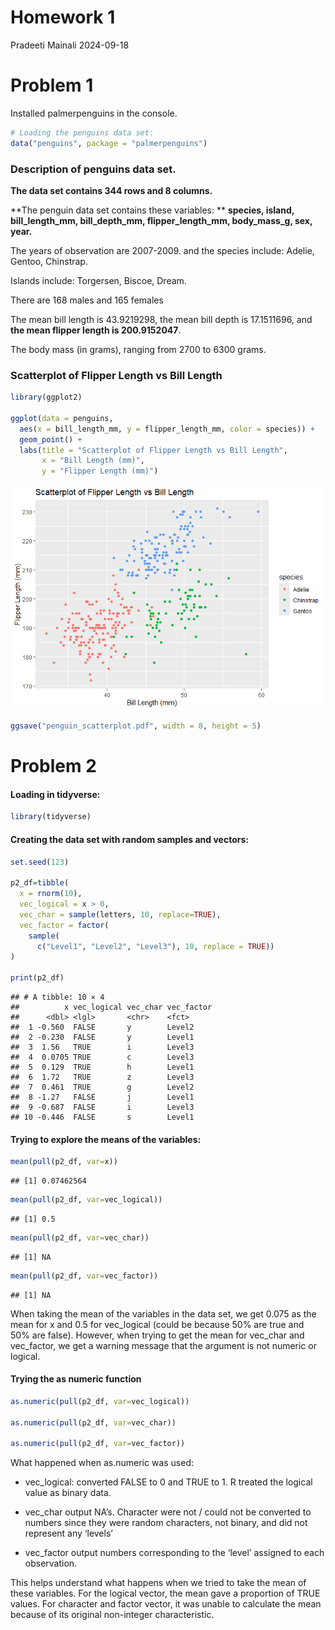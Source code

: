 Homework 1
================
Pradeeti Mainali
2024-09-18

# Problem 1

Installed palmerpenguins in the console.

``` r
# Loading the penguins data set:
data("penguins", package = "palmerpenguins")
```

### Description of penguins data set.

**The data set contains 344 rows and 8 columns.**

**The penguin data set contains these variables: ** **species, island,
bill_length_mm, bill_depth_mm, flipper_length_mm, body_mass_g, sex,
year.**

The years of observation are 2007-2009. and the species include: Adelie,
Gentoo, Chinstrap.

Islands include: Torgersen, Biscoe, Dream.

There are 168 males and 165 females

The mean bill length is 43.9219298, the mean bill depth is 17.1511696,
and **the mean flipper length is 200.9152047**.

The body mass (in grams), ranging from 2700 to 6300 grams.

### Scatterplot of Flipper Length vs Bill Length

``` r
library(ggplot2)

ggplot(data = penguins, 
  aes(x = bill_length_mm, y = flipper_length_mm, color = species)) +
  geom_point() +
  labs(title = "Scatterplot of Flipper Length vs Bill Length",
       x = "Bill Length (mm)",
       y = "Flipper Length (mm)")
```

![](p8105_hw1_pm3260_files/figure-gfm/penguin_plot-1.png)<!-- -->

``` r
ggsave("penguin_scatterplot.pdf", width = 8, height = 5)
```

# Problem 2

#### Loading in tidyverse:

``` r
library(tidyverse)
```

#### Creating the data set with random samples and vectors:

``` r
set.seed(123)

p2_df=tibble(
  x = rnorm(10),
  vec_logical = x > 0,
  vec_char = sample(letters, 10, replace=TRUE),
  vec_factor = factor(
    sample(
      c("Level1", "Level2", "Level3"), 10, replace = TRUE))
)

print(p2_df)
```

    ## # A tibble: 10 × 4
    ##          x vec_logical vec_char vec_factor
    ##      <dbl> <lgl>       <chr>    <fct>     
    ##  1 -0.560  FALSE       y        Level2    
    ##  2 -0.230  FALSE       y        Level1    
    ##  3  1.56   TRUE        i        Level3    
    ##  4  0.0705 TRUE        c        Level3    
    ##  5  0.129  TRUE        h        Level1    
    ##  6  1.72   TRUE        z        Level3    
    ##  7  0.461  TRUE        g        Level2    
    ##  8 -1.27   FALSE       j        Level1    
    ##  9 -0.687  FALSE       i        Level3    
    ## 10 -0.446  FALSE       s        Level1

#### Trying to explore the means of the variables:

``` r
mean(pull(p2_df, var=x))
```

    ## [1] 0.07462564

``` r
mean(pull(p2_df, var=vec_logical))
```

    ## [1] 0.5

``` r
mean(pull(p2_df, var=vec_char))
```

    ## [1] NA

``` r
mean(pull(p2_df, var=vec_factor))
```

    ## [1] NA

When taking the mean of the variables in the data set, we get 0.075 as
the mean for x and 0.5 for vec_logical (could be because 50% are true
and 50% are false). However, when trying to get the mean for vec_char
and vec_factor, we get a warning message that the argument is not
numeric or logical.

#### Trying the as numeric function

``` r
as.numeric(pull(p2_df, var=vec_logical))

as.numeric(pull(p2_df, var=vec_char))

as.numeric(pull(p2_df, var=vec_factor))
```

What happened when as.numeric was used:

- vec_logical: converted FALSE to 0 and TRUE to 1. R treated the logical
  value as binary data.

- vec_char output NA’s. Character were not / could not be converted to
  numbers since they were random characters, not binary, and did not
  represent any ‘levels’

- vec_factor output numbers corresponding to the ‘level’ assigned to
  each observation.

This helps understand what happens when we tried to take the mean of
these variables. For the logical vector, the mean gave a proportion of
TRUE values. For character and factor vector, it was unable to calculate
the mean because of its original non-integer characteristic.
